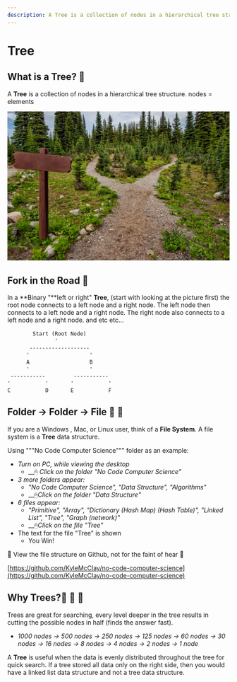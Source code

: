 ```yaml
---
description: A Tree is a collection of nodes in a hierarchical tree structure
---
```


# Tree

## What is a Tree? 🌳 

A **Tree** is a collection of nodes in a hierarchical tree structure. nodes = elements

![Left or Right?](../.gitbook/assets/pexels-james-wheeler-1578750.jpg)

## Fork in the Road 🐾 

In a **Binary "**left or right" **Tree**, \(start with looking at the picture first\) the root node connects to a left node and a right node. The left node then connects to a left node and a right node. The right node also connects to a left node and a right node. and etc etc...

```text
        Start (Root Node)
               '
       -------------------
      '                   '
      A                   B
      '                   '
 -----------         -----------
'           '       '           '
C           D       E           F
```

## Folder -&gt; Folder -&gt; File 📁 📂 

If you are a Windows , Mac, or Linux user, think of a **File System**. A file system is a **Tree** data structure. 

Using """No Code Computer Science""" folder as an example:

* _Turn on PC, while viewing the desktop_
  * \_\_🖱 _Click on the folder "No Code Computer Science"_
* _3 more folders appear:_ 
  * _"No Code Computer Science", "Data Structure", "Algorithms"_
  * \_\_🖱_Click on the folder "Data Structure"_
* _6 files appear:_ 
  * _"Primitive", "Array", "Dictionary \(Hash Map\) \(Hash Table\)", "Linked List", "Tree", "Graph \(network\)"_
  * \_\_🖱_Click on the file "Tree"_
* The text for the file "Tree" is shown
  * You Win!

😬 View the file structure on Github, not for the faint of hear 😬 

[https://github.com/KyleMcClay/no-code-computer-science](https://github.com/KyleMcClay/no-code-computer-science)

## Why Trees?🌳 🌴 🌲 

Trees are great for searching, every level deeper in the tree results in cutting the possible nodes in half \(finds the answer fast\).

* _1000 nodes -&gt; 500 nodes -&gt; 250 nodes -&gt; 125 nodes -&gt;  60 nodes  -&gt; 30 nodes -&gt; 16 nodes -&gt; 8 nodes -&gt;  4 nodes -&gt; 2 nodes -&gt; 1 node_ 

A **Tree** is useful when the data is evenly distributed throughout the tree for quick search. If a tree stored all data only on the right side, then you would have a linked list data structure and not a tree data structure. 

